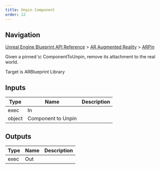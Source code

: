 ```yaml
---
title: Unpin Component
order: 12
---
```

## Navigation

[Unreal Engine Blueprint API Reference](https://dev.epicgames.com/documentation/en-us/unreal-engine/BlueprintAPI) > [AR Augmented Reality](https://dev.epicgames.com/documentation/en-us/unreal-engine/BlueprintAPI/ARAugmentedReality) > [ARPin](https://dev.epicgames.com/documentation/en-us/unreal-engine/BlueprintAPI/ARAugmentedReality/ARPin)

Given a pinned \\c ComponentToUnpin, remove its attachment to the real world.

Target is ARBlueprint Library

## Inputs

| Type | Name | Description |
| --- | --- | --- |
| exec | In |  |
| object | Component to Unpin |  |

## Outputs

| Type | Name | Description |
| --- | --- | --- |
| exec | Out |  |
